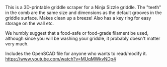 This is a 3D-printable griddle scraper for a Ninja Sizzle griddle.  The "teeth" in the comb are the same size and dimensions as the default grooves in the griddle surface.  Makes clean up a breeze! Also has a key ring for easy storage on the wall etc.

We humbly suggest that a food-safe or food-grade filament be used, although since you will be washing your griddle, it probably doesn't matter very much.

Includes the OpenSCAD file for anyone who wants to read/modify it.
https://www.youtube.com/watch?v=MUqMWkvNDp4

